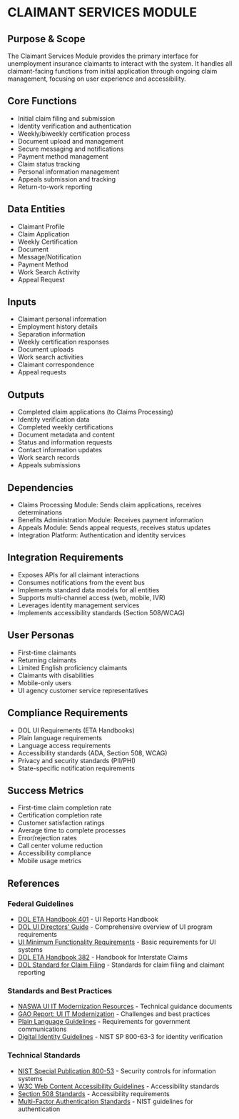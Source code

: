 # CLAIMANT SERVICES MODULE

## Purpose & Scope
The Claimant Services Module provides the primary interface for unemployment insurance claimants to interact with the system. It handles all claimant-facing functions from initial application through ongoing claim management, focusing on user experience and accessibility.

## Core Functions
- Initial claim filing and submission
- Identity verification and authentication
- Weekly/biweekly certification process
- Document upload and management
- Secure messaging and notifications
- Payment method management
- Claim status tracking
- Personal information management
- Appeals submission and tracking
- Return-to-work reporting

## Data Entities
- Claimant Profile
- Claim Application
- Weekly Certification
- Document
- Message/Notification
- Payment Method
- Work Search Activity
- Appeal Request

## Inputs
- Claimant personal information
- Employment history details
- Separation information
- Weekly certification responses
- Document uploads
- Work search activities
- Claimant correspondence
- Appeal requests

## Outputs
- Completed claim applications (to Claims Processing)
- Identity verification data
- Completed weekly certifications
- Document metadata and content
- Status and information requests
- Contact information updates
- Work search records
- Appeals submissions

## Dependencies
- Claims Processing Module: Sends claim applications, receives determinations
- Benefits Administration Module: Receives payment information
- Appeals Module: Sends appeal requests, receives status updates
- Integration Platform: Authentication and identity services

## Integration Requirements
- Exposes APIs for all claimant interactions
- Consumes notifications from the event bus
- Implements standard data models for all entities
- Supports multi-channel access (web, mobile, IVR)
- Leverages identity management services
- Implements accessibility standards (Section 508/WCAG)

## User Personas
- First-time claimants
- Returning claimants
- Limited English proficiency claimants
- Claimants with disabilities
- Mobile-only users
- UI agency customer service representatives

## Compliance Requirements
- DOL UI Requirements (ETA Handbooks)
- Plain language requirements
- Language access requirements
- Accessibility standards (ADA, Section 508, WCAG)
- Privacy and security standards (PII/PHI)
- State-specific notification requirements

## Success Metrics
- First-time claim completion rate
- Certification completion rate
- Customer satisfaction ratings
- Average time to complete processes
- Error/rejection rates
- Call center volume reduction
- Accessibility compliance
- Mobile usage metrics

## References

### Federal Guidelines
- [DOL ETA Handbook 401](https://oui.doleta.gov/dmstree/handbooks/401/401_toc.asp) - UI Reports Handbook
- [DOL UI Directors' Guide](https://oui.doleta.gov/unemploy/pdf/directorguide.pdf) - Comprehensive overview of UI program requirements
- [UI Minimum Functionality Requirements](https://www.dol.gov/agencies/eta/advisories) - Basic requirements for UI systems
- [DOL ETA Handbook 382](https://www.dol.gov/agencies/eta/advisories/handbooks/et-handbook-no-382) - Handbook for Interstate Claims
- [DOL Standard for Claim Filing](https://www.ecfr.gov/current/title-20/chapter-V/part-614/appendix-Appendix%20A%20to%20Part%20614) - Standards for claim filing and claimant reporting

### Standards and Best Practices
- [NASWA UI IT Modernization Resources](https://www.naswa.org/resources) - Technical guidance documents
- [GAO Report: UI IT Modernization](https://www.gao.gov/products/gao-12-957) - Challenges and best practices
- [Plain Language Guidelines](https://www.plainlanguage.gov/guidelines/) - Requirements for government communications
- [Digital Identity Guidelines](https://pages.nist.gov/800-63-3/) - NIST SP 800-63-3 for identity verification

### Technical Standards
- [NIST Special Publication 800-53](https://csrc.nist.gov/publications/detail/sp/800-53/rev-5/final) - Security controls for information systems
- [W3C Web Content Accessibility Guidelines](https://www.w3.org/WAI/standards-guidelines/wcag/) - Accessibility standards
- [Section 508 Standards](https://www.section508.gov/manage/laws-and-policies/) - Accessibility requirements
- [Multi-Factor Authentication Standards](https://pages.nist.gov/800-63-3/sp800-63b.html) - NIST guidelines for authentication